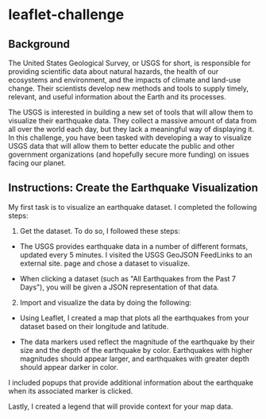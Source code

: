 # leaflet-challenge

## Background
The United States Geological Survey, or USGS for short, is responsible for providing scientific data about natural hazards, the health of our ecosystems and environment, and the impacts of climate and land-use change. Their scientists develop new methods and tools to supply timely, relevant, and useful information about the Earth and its processes.

The USGS is interested in building a new set of tools that will allow them to visualize their earthquake data. They collect a massive amount of data from all over the world each day, but they lack a meaningful way of displaying it. In this challenge, you have been tasked with developing a way to visualize USGS data that will allow them to better educate the public and other government organizations (and hopefully secure more funding) on issues facing our planet.

## Instructions: Create the Earthquake Visualization

My first task is to visualize an earthquake dataset. I completed the following steps:

1. Get the dataset. To do so, I followed these steps:

- The USGS provides earthquake data in a number of different formats, updated every 5 minutes. I visited the USGS GeoJSON FeedLinks to an external site. page and chose a dataset to visualize.

- When clicking a dataset (such as "All Earthquakes from the Past 7 Days"), you will be given a JSON representation of that data. 

2. Import and visualize the data by doing the following:

- Using Leaflet, I created a map that plots all the earthquakes from your dataset based on their longitude and latitude.

- The data markers used reflect the magnitude of the earthquake by their size and the depth of the earthquake by color. Earthquakes with higher magnitudes should appear larger, and earthquakes with greater depth should appear darker in color.

I included popups that provide additional information about the earthquake when its associated marker is clicked.

Lastly, I created a legend that will provide context for your map data.
